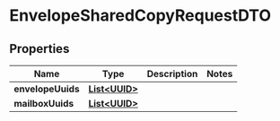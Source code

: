 # EnvelopeSharedCopyRequestDTO

## Properties
Name | Type | Description | Notes
------------ | ------------- | ------------- | -------------
**envelopeUuids** | [**List&lt;UUID&gt;**](UUID.md) |  | 
**mailboxUuids** | [**List&lt;UUID&gt;**](UUID.md) |  | 
